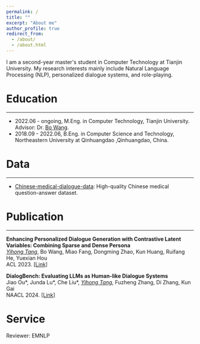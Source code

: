 ```yaml
---
permalink: /
title: ""
excerpt: "About me"
author_profile: true
redirect_from: 
  - /about/
  - /about.html
---
```


<!-- ## About Me -->
I am a second-year master's student in Computer Technology at Tianjin University. My research interests mainly include Natural Language Processing (NLP), personalized dialogue systems, and role-playing.


# Education
-----
- 2022.06 - ongoing, M.Eng. in Computer Technology, Tianjin University. Advisor: Dr. [Bo Wang](https://cic.tju.edu.cn/faculty/wangbo/index.htm).
- 2018.09 - 2022.06, B.Eng. in Computer Science and Technology, Northeastern University at Qinhuangdao ,Qinhuangdao, China.

# Data
-----
- [Chinese-medical-dialogue-data](https://github.com/Toyhom/Chinese-medical-dialogue-data): High-quality Chinese medical question-answer dataset.


# Publication
-----
**Enhancing Personalized Dialogue Generation with Contrastive Latent Variables: Combining Sparse and Dense Persona**  
*<ins>Yihong Tang</ins>*, Bo Wang, Miao Fang, Dongming Zhao, Kun Huang, Ruifang He, Yuexian Hou  
ACL 2023. [[Link]](https://aclanthology.org/2023.acl-long.299)

**DialogBench: Evaluating LLMs as Human-like Dialogue Systems**  
Jiao Ou\*, Junda Lu\*, Che Liu\*, *<ins>Yihong Tang</ins>*, Fuzheng Zhang, Di Zhang, Kun Gai  
NAACL 2024. [[Link]](https://aclanthology.org/2024.naacl-long.341)


# Service
Reviewer: EMNLP
